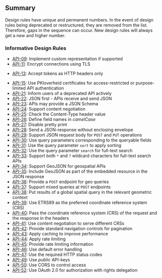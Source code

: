 
## Summary

<aside class="note">
Design rules have unique and permanent numbers. In the event of design rules being deprecated or restructured, they are removed from the list. Therefore, gaps in the sequence can occur. New design rules will always get a new and higher number.
</aside>

### Informative Design Rules

* <a href="#api-09">API-09</a>: Implement custom representation if supported
* <a href="#api-11">API-11</a>: Encrypt connections using TLS
<!-- * <a href="#api-12">API-12</a>: Allow access to an API only if an API key is provided -->
* <a href="#api-13">API-13</a>: Accept tokens as HTTP headers only
<!-- * <a href="#api-14">API-14</a>: Use OAuth 2.0 for authorization -->
* <a href="#api-15">API-15</a>: Use PKIoverheid certificates for access-restricted or purpose-limited API authentication
* <a href="#api-21">API-21</a>: Inform users of a deprecated API actively
* <a href="#api-22">API-22</a>: JSON first - APIs receive and send JSON
* <a href="#api-23">API-23</a>: APIs may provide a JSON Schema
* <a href="#api-24">API-24</a>: Support content negotiation
* <a href="#api-25">API-25</a>: Check the Content-Type header value
* <a href="#api-26">API-26</a>: Define field names in *camelCase*
* <a href="#api-27">API-27</a>: Disable pretty print
* <a href="#api-28">API-28</a>: Send a JSON-response without enclosing envelope
* <a href="#api-29">API-29</a>: Support JSON request body for `POST` and `PUT` operations
* <a href="#api-30">API-30</a>: Use query parameters corresponding to the queryable fields
* <a href="#api-31">API-31</a>: Use the query parameter `sort` to apply sorting
* <a href="#api-32">API-32</a>: Use the query parameter `search` for full-text search
* <a href="#api-33">API-33</a>: Support both `*` and `?` wildcard characters for full-text search APIs
* <a href="#api-34">API-34</a>: Support GeoJSON for geospatial APIs
* <a href="#api-35">API-35</a>: Include GeoJSON as part of the embedded resource in the JSON response
* <a href="#api-36">API-36</a>: Provide a `POST` endpoint for geo queries
* <a href="#api-37">API-37</a>: Support mixed queries at `POST` endpoints
* <a href="#api-38">API-38</a>: Put results of a global spatial query in the relevant geometric context
* <a href="#api-39">API-39</a>: Use ETRS89 as the preferred coordinate reference system (CRS)
* <a href="#api-40">API-40</a>: Pass the coordinate reference system (CRS) of the request and the response in the headers
* <a href="#api-41">API-41</a>: Use content negotiation to serve different CRSs
* <a href="#api-42">API-42</a>: Provide standard navigation controls for pagination
* <a href="#api-43">API-43</a>: Apply caching to improve performance
* <a href="#api-44">API-44</a>: Apply rate limiting
* <a href="#api-45">API-45</a>: Provide rate limiting information
* <a href="#api-46">API-46</a>: Use default error handling
* <a href="#api-47">API-47</a>: Use the required HTTP status codes
* <a href="#api-49">API-49</a>: Use *public* API-keys
* <a href="#api-50">API-50</a>: Use CORS to control access
* <a href="#api-52">API-52</a>: Use OAuth 2.0 for authorization with rights delegation

<!-- ### <a name="api-12"></a>API-12: Allow access to an API only if an API key is provided

Preferrably, APIs should require at least a sign-up process that involves
accepting its fair use policy before an API key is issued. -->

<!-- ### <a name="api-14"></a>API-14: Use OAuth 2.0 for authorization

A RESTful API should not maintain state. A token has to be sent for each
request. OAuth 2.0 is the recommended standard. Chapter *Beveiliging* contains
further information. -->
